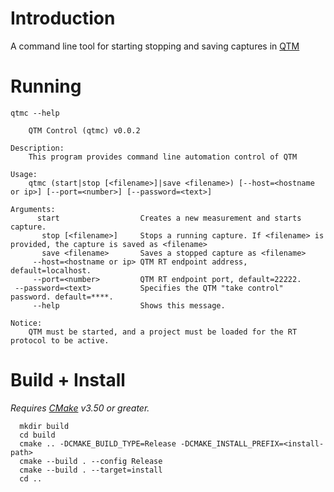 # Introduction
A command line tool for starting stopping and saving captures in [QTM](https://www.qualisys.com/software/qualisys-track-manager)

# Running

`qtmc --help`
```
    QTM Control (qtmc) v0.0.2

Description:
    This program provides command line automation control of QTM

Usage:
    qtmc (start|stop [<filename>]|save <filename>) [--host=<hostname or ip>] [--port=<number>] [--password=<text>]

Arguments:
      start                  Creates a new measurement and starts capture.
       stop [<filename>]     Stops a running capture. If <filename> is provided, the capture is saved as <filename>
       save <filename>       Saves a stopped capture as <filename>
     --host=<hostname or ip> QTM RT endpoint address, default=localhost.
     --port=<number>         QTM RT endpoint port, default=22222.
 --password=<text>           Specifies the QTM "take control" password. default=****.
     --help                  Shows this message.

Notice:
    QTM must be started, and a project must be loaded for the RT protocol to be active.
```
# Build + Install
_Requires [CMake](https://cmake.org/download) v3.50 or greater._
```
  mkdir build
  cd build
  cmake .. -DCMAKE_BUILD_TYPE=Release -DCMAKE_INSTALL_PREFIX=<install-path>
  cmake --build . --config Release
  cmake --build . --target=install
  cd ..
```
